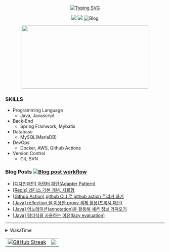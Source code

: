 <div align="center">
  <!-- quotes-->
<!--     <a href="https://github.com/zhtmr"><img src="https://quotes-github-readme.vercel.app/api?theme=catppuccin_mocha" alt="Readme Quotes" /></a> -->

  <!-- Hi there -->
  <a href="https://github.com/zhtmr"><img src="https://readme-typing-svg.demolab.com?font=Fira+Code&pause=1000&center=true&vCenter=true&random=false&width=435&lines=%EC%95%88%EB%85%95%ED%95%98%EC%84%B8%EC%9A%94+%F0%9F%91%8B;Hi+there+%F0%9F%91%8B" alt="Typing SVG" /></a>

  <!-- hit, boj, blog badge -->
  <a href="https://hits.seeyoufarm.com"><img src="https://hits.seeyoufarm.com/api/count/incr/badge.svg?url=https%3A%2F%2Fgithub.com%2Fzhtmr&count_bg=%2379C83D&title_bg=%23555555&icon=&icon_color=%23E7E7E7&title=hits&edge_flat=false"/></a>
   <a href="https://solved.ac/zhtmr"><img src="http://mazassumnida.wtf/api/mini/generate_badge?boj=zhtmr&theme=dark"/></a>
  <a href="https://zhtmr.github.io/" style="text-decoration: none;">
    <img src="https://img.shields.io/badge/Tech%20Blog-555263?style=flat&logoColor=white" alt="Blog" />
  </a>

 <!-- pet -->
  <a href="https://github.com/devxb/gitanimals">
    <img src="https://render.gitanimals.org/farms/zhtmr" width="400" height="200"/>
  </a>

</div>

 
### SKILLS

- Programming Language
  - Java, Javascript
- Back-End
  - Spring Framwork, Mybatis
- Database
  - MySQL(MariaDB)
- DevOps
  - Docker, AWS, Github Actions
- Version Control
  - Git, SVN

 
### Blog Posts  [![Blog post workflow](https://github.com/zhtmr/zhtmr/actions/workflows/blogposts.yml/badge.svg?branch=master)](https://github.com/zhtmr/zhtmr/actions/workflows/blogposts.yml)
<!-- BLOGPOSTS:START -->
- [[디자인패턴] 어댑터 패턴(Adapter Pattern)](https://zhtmr.github.io/design%20pattern/adapter-pattern/)
- [[Redis] 레디스 기본 개념, 자료형](https://zhtmr.github.io/redis/redis/)
- [[Github Action] github CLI 로 github action 트리거 하기](https://zhtmr.github.io/github/github-action-cli/)
- [[Java] reflection 을 이용한 proxy 객체 활용(프록시 패턴)](https://zhtmr.github.io/java/proxy-pattern/)
- [[Java] 어노테이션(annotation)을 활용해 세션 정보 가져오기](https://zhtmr.github.io/java/annotation/)
- [[Java] 람다식을 사용하는 이유(lazy evaluation)](https://zhtmr.github.io/java/lambda/)
<!-- BLOGPOSTS:END -->
  ---

<details>
<summary> WakaTime </summary>
<div>
<img src="https://github-readme-stats-mu-peach-88.vercel.app/api/wakatime?username=zhtmr"/>
</div>
</details>


<table>
  <!-- GitHub activity -->
<!--   <tr valign="center"><a href="#"><img src="https://github-readme-activity-graph.vercel.app/graph?username=zhtmr&theme=github-compact" /></a></tr> -->
  
  <tr>
    <td valign="center"><a href="https://github.com/zhtmr"><img align="top" src="https://github-readme-streak-stats-rho-ruddy.vercel.app?user=zhtmr&theme=bear&hide_border=true&locale=ko" alt="GitHub Streak" /></a></td>
    <td valign="center"><a href="https://github.com/zhtmr"><img align="top" src="https://github-readme-stats.vercel.app/api?username=zhtmr&show_icons=true&theme=radical"/></a></td>
  </tr>

<!--
  <tr>
    <td valign="center"><a href="https://solved.ac/zhtmr"><img align="center" src="http://mazassumnida.wtf/api/v2/generate_badge?boj=zhtmr&theme=dark"/></a></td>
    <td valign="center"><a href="https://solved.ac/zhtmr"><img align="center" src="http://mazandi.herokuapp.com/api?handle=zhtmr&theme=dark"/></a></td>
  </tr>

  <tr>
    <td valign="center"><a href="https://opgc.me/#/users/zhtmr" ><img align="top" src="https://api.opgc.me/githubs/users/zhtmr/tag/?theme=prism" /></a></td> 
    </a></td>
  </tr>
-->
</table>









<!-- 백준 
[![Solved.ac Profile](http://mazassumnida.wtf/api/generate_badge?boj=zhtmr)](https://solved.ac/zhtmr)
-->

<!-- 
### 💪 Skills 

#### Platforms & Languages
<img src="https://img.shields.io/badge/spring-#6DB33F?style=flat-square&logo=spring&logoColor=white"/>

-->

